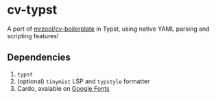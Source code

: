 # cv-typst

A port of [mrzool/cv-boilerplate](https://github.com/mrzool/cv-boilerplate) in Typst, using native YAML parsing and scripting features!

## Dependencies

1. `typst`
2. (optional) `tinymist` LSP and `typstyle` formatter
3. Cardo, avaiable on [Google Fonts](https://fonts.google.com/specimen/Cardo)